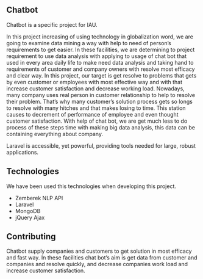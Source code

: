 ## Chatbot

Chatbot is a specific project for IAU.

In this project increasing of using technology in globalization word, we are going to examine data mining a way with help to need of person’s requirements to get easier.  In these facilities, we are determining to project requirement to use data analysis with applying to usage of chat bot that used in every area daily life to make need data analysis and taking hand to requirements of customer and company owners with resolve most efficacy and clear way. In this project, our target is get resolve to problems that gets by even customer or employees with most effective way and with that increase customer satisfaction and decrease working load.  Nowadays, many company uses real person in customer relationship to help to resolve their problem. That’s why many customer’s solution process gets so longs to resolve with many hitches and that makes losing to time. This station causes to decrement of performance of employee and even thought customer satisfaction. With help of chat bot, we are get much less to do process of these steps time with making big data analysis, this data can be containing everything about company.


Laravel is accessible, yet powerful, providing tools needed for large, robust applications.

## Technologies

We have been used this technologies when developing this project.
- Zemberek NLP API
- Laravel
- MongoDB
- jQuery Ajax


## Contributing

Chatbot supply companies and customers to get solution in most efficacy and fast way.  In these facilities chat bot’s aim is get data from customer and companies and resolve quickly, and decrease companies work load and increase customer satisfaction.
